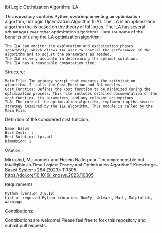 IbI Logic Optimization Algorithm: ILA

This repository contains Python code implementing an optimization algorithm, IbI Logic Optimization Algorithm (ILA). The ILA is an optimization algorithm that is based on the theory of IbI logics. The ILA has several advantages over other optimization algorithms. Here are some of the benefits of using the ILA optimization algorithm:

    The ILA can monitor the exploration and exploitation phases separately, which allows the user to control the performance of the algorithm and to adjust the parameters as needed.
    The ILA is very accurate in determining the optimal solution.
    The ILA has a reasonable computation time.
      

Structure:

    Main File: The primary script that executes the optimization algorithm. It calls the Cost_Function and ILA modules.
    Cost_Function: Defines the cost function to be minimized during the optimization process. This file includes detailed documentation of the cost function, its parameters, and any relevant assumptions.
    ILA: The core of the optimization algorithm, implementing the search strategy inspired by the ILA algorithm. This module is called by the Main File.

Definition of the considered cost function:

    Name: Easom
    Best Cost: -1
    Best Solution: (pi,pi)
    Dimension: 2


Citation:

Mirrashid, Masoomeh, and Hosein Naderpour. "Incomprehensible but Intelligible-in-Time Logics: Theory and Optimization Algorithm." Knowledge-Based Systems 264 (2023): 110305. https://doi.org/10.1016/j.knosys.2023.110305


Requirements:

    Python (version 3.8.19)
    List of required Python libraries: NumPy, sklearn, Math, Matplotlib, warnings


Contributions: 

Contributions are welcome! Please feel free to fork this repository and submit pull requests.
